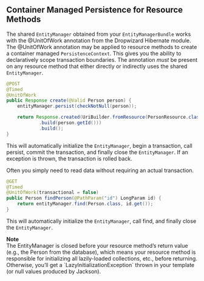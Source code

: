 ---
---
## Container Managed Persistence for Resource Methods
The shared `EntityManager` obtained from your `EntityManagerBundle` works with the @UnitOfWork annotation from the 
Dropwizard Hibernate module.  The @UnitOfWork annotation may be applied to resource methods to create a container 
managed `PersistenceContext`.  This gives you the ability to declaratively scope transaction boundaries.  The 
annotation _must_ be present on any resource method that either directly or indirectly uses the shared `EntityManager`.

```java
@POST
@Timed
@UnitOfWork
public Response create(@Valid Person person) {
    entityManager.persist(checkNotNull(person));

    return Response.created(UriBuilder.fromResource(PersonResource.class)
            .build(person.getId()))
            .build();
}
```

This will automatically initialize the `EntityManager`, begin a transaction, call persist, commit the transaction, and 
finally close the `EntityManager`. If an exception is thrown, the transaction is rolled back.

Often you simply need to read data without requiring an actual transaction.
 
```java
@GET
@Timed
@UnitOfWork(transactional = false)
public Person findPerson(@PathParam("id") LongParam id) {
    return entityManager.find(Person.class, id.get());
}
```

This will automatically initialize the `EntityManager`, call find, and finally close the `EntityManager`.

<div class="alert alert-warning" role="alert"> 
  <div><strong>Note</strong></div> The EntityManager is closed before your resource method’s return value (e.g., the Person from the database), 
which means your resource method is responsible for initializing all lazily-loaded collections, etc., 
before returning. Otherwise, you’ll get a `LazyInitializationException` thrown in your template (or null values 
produced by Jackson). 
</div>